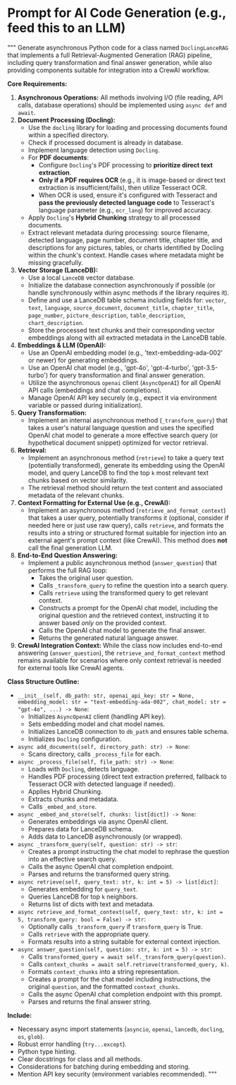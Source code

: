 # Prompt for AI Code Generation (e.g., feed this to an LLM)

"""
Generate asynchronous Python code for a class named `DoclingLanceRAG` that implements a full Retrieval-Augmented Generation (RAG) pipeline, including query transformation and final answer generation, while also providing components suitable for integration into a CrewAI workflow.

**Core Requirements:**

1.  **Asynchronous Operations:** All methods involving I/O (file reading, API calls, database operations) should be implemented using `async def` and `await`.
2.  **Document Processing (Docling):**
    * Use the `docling` library for loading and processing documents found within a specified directory.
    * Check if processed document is already in database.
    * Implement language detection using `Docling`.
    * For **PDF documents**:
        * Configure `Docling`'s PDF processing to **prioritize direct text extraction**.
        * **Only if a PDF requires OCR** (e.g., it is image-based or direct text extraction is insufficient/fails), then utilize Tesseract OCR.
        * When OCR is used, ensure it's configured with Tesseract and **pass the previously detected language code** to Tesseract's language parameter (e.g., `ocr_lang`) for improved accuracy.
    * Apply `Docling`'s **Hybrid Chunking** strategy to all processed documents.
    * Extract relevant metadata during processing: source filename, detected language, page number, document title, chapter title, and descriptions for any pictures, tables, or charts identified by Docling within the chunk's context. Handle cases where metadata might be missing gracefully.
3.  **Vector Storage (LanceDB):**
    * Use a local `LanceDB` vector database.
    * Initialize the database connection asynchronously if possible (or handle synchronously within async methods if the library requires it).
    * Define and use a LanceDB table schema including fields for: `vector`, `text`, `language`, `source_document`, `document_title`, `chapter_title`, `page_number`, `picture_description`, `table_description`, `chart_description`.
    * Store the processed text chunks and their corresponding vector embeddings along with all extracted metadata in the LanceDB table.
4.  **Embeddings & LLM (OpenAI):**
    * Use an OpenAI embedding model (e.g., 'text-embedding-ada-002' or newer) for generating embeddings.
    * Use an OpenAI chat model (e.g., 'gpt-4o', 'gpt-4-turbo', 'gpt-3.5-turbo') for query transformation and final answer generation.
    * Utilize the asynchronous `openai` client (`AsyncOpenAI`) for all OpenAI API calls (embeddings and chat completions).
    * Manage OpenAI API key securely (e.g., expect it via environment variable or passed during initialization).
5.  **Query Transformation:**
    * Implement an internal asynchronous method (`_transform_query`) that takes a user's natural language question and uses the specified OpenAI chat model to generate a more effective search query (or hypothetical document snippet) optimized for vector retrieval.
6.  **Retrieval:**
    * Implement an asynchronous method (`retrieve`) to take a query text (potentially transformed), generate its embedding using the OpenAI model, and query LanceDB to find the top `k` most relevant text chunks based on vector similarity.
    * The retrieval method should return the text content and associated metadata of the relevant chunks.
7.  **Context Formatting for External Use (e.g., CrewAI):**
    * Implement an asynchronous method (`retrieve_and_format_context`) that takes a user query, potentially transforms it (optional, consider if needed here or just use raw query), calls `retrieve`, and formats the results into a string or structured format suitable for injection into an external agent's prompt context (like CrewAI). This method does **not** call the final generation LLM.
8.  **End-to-End Question Answering:**
    * Implement a public asynchronous method (`answer_question`) that performs the full RAG loop:
        * Takes the original user question.
        * Calls `_transform_query` to refine the question into a search query.
        * Calls `retrieve` using the transformed query to get relevant context.
        * Constructs a prompt for the OpenAI chat model, including the original question and the retrieved context, instructing it to answer based *only* on the provided context.
        * Calls the OpenAI chat model to generate the final answer.
        * Returns the generated natural language answer.
9.  **CrewAI Integration Context:** While the class now includes end-to-end answering (`answer_question`), the `retrieve_and_format_context` method remains available for scenarios where only context retrieval is needed for external tools like CrewAI agents.

**Class Structure Outline:**

* `__init__(self, db_path: str, openai_api_key: str = None, embedding_model: str = "text-embedding-ada-002", chat_model: str = "gpt-4o", ...) -> None`:
    * Initializes `AsyncOpenAI` client (handling API key).
    * Sets embedding model and chat model names.
    * Initializes LanceDB connection to `db_path` and ensures table schema.
    * Initializes `Docling` configuration.
* `async add_documents(self, directory_path: str) -> None`:
    * Scans directory, calls `_process_file` for each.
* `async _process_file(self, file_path: str) -> None`:
    * Loads with `Docling`, detects language.
    * Handles PDF processing (direct text extraction preferred, fallback to Tesseract OCR with detected language if needed).
    * Applies Hybrid Chunking.
    * Extracts chunks and metadata.
    * Calls `_embed_and_store`.
* `async _embed_and_store(self, chunks: list[dict]) -> None`:
    * Generates embeddings via async OpenAI client.
    * Prepares data for LanceDB schema.
    * Adds data to LanceDB asynchronously (or wrapped).
* `async _transform_query(self, question: str) -> str`:
    * Creates a prompt instructing the chat model to rephrase the question into an effective search query.
    * Calls the async OpenAI chat completion endpoint.
    * Parses and returns the transformed query string.
* `async retrieve(self, query_text: str, k: int = 5) -> list[dict]`:
    * Generates embedding for `query_text`.
    * Queries LanceDB for top `k` neighbors.
    * Returns list of dicts with text and metadata.
* `async retrieve_and_format_context(self, query_text: str, k: int = 5, transform_query: bool = False) -> str`:
    * Optionally calls `_transform_query` if `transform_query` is True.
    * Calls `retrieve` with the appropriate query.
    * Formats results into a string suitable for external context injection.
* `async answer_question(self, question: str, k: int = 5) -> str`:
    * Calls `transformed_query = await self._transform_query(question)`.
    * Calls `context_chunks = await self.retrieve(transformed_query, k)`.
    * Formats `context_chunks` into a string representation.
    * Creates a prompt for the chat model including instructions, the original `question`, and the formatted `context_chunks`.
    * Calls the async OpenAI chat completion endpoint with this prompt.
    * Parses and returns the final answer string.

**Include:**
* Necessary async import statements (`asyncio`, `openai`, `lancedb`, `docling`, `os`, `glob`).
* Robust error handling (`try...except`).
* Python type hinting.
* Clear docstrings for class and all methods.
* Considerations for batching during embedding and storing.
* Mention API key security (environment variables recommended).
"""